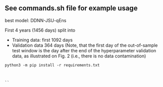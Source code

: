 ## See commands.sh file for example usage 

best model: DDNN-JSU-qEns


First 4 years (1456 days) split into 
- Training data: first 1092 days
- Validation data 364 days
(Note, that the first day of the out-of-sample test window is the day after the end of the hyperparameter validation data, as illustrated on Fig. 2 (i.e., there is no data contamination)



```
python3 -m pip install -r requirements.txt



``